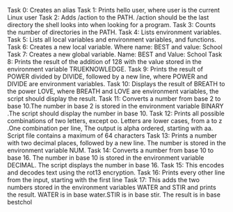 Task 0: Creates an alias
Task 1: Prints hello user, where user is the current Linux user
Task 2: Adds /action to the PATH. /action should be the last directory the shell looks into when looking for a program.
Task 3: Counts the number of directories in the PATH.
Task 4: Lists environment variables.
Task 5: Lists all local variables and environment variables, and functions.
Task 6: Creates a new local variable. Where name: BEST and value: School
Task 7: Creates a new global variable. Name: BEST and Value: School
Task 8: Prints the result of the addition of 128 with the value stored in the environment variable TRUEKNOWLEDGE.
Task 9: Prints the result of POWER divided by DIVIDE, followed by a new line, where POWER and DIVIDE are environment variables.
Task 10: Displays the result of BREATH to the power LOVE, where BREATH and LOVE are environment variables, the script should display the result.
Task 11: Converts a number from base 2 to base 10.The number in base 2 is stored in the environment variable BINARY .The script should display the number in base 10.
Task 12: Prints all possible combinations of two letters, except oo. Letters are lower cases, from a to z .One combination per line, The output is alpha ordered, starting with aa. Script file contains a maximum of 64 characters
Task 13: Prints a number with two decimal places, followed by a new line. The number is stored in the environment variable NUM.
Task 14: Converts a number from base 10 to base 16. The number in base 10 is stored in the environment variable DECIMAL. The script displays the number in base 16.
Task 15: This encodes and decodes text using the rot13 encryption.
Task 16: Prints every other line from the input, starting with the first line
Task 17: This adds the two numbers stored in the environment variables WATER and STIR and prints the result. WATER is in base water.STIR is in base stir. The result is in base bestchol
